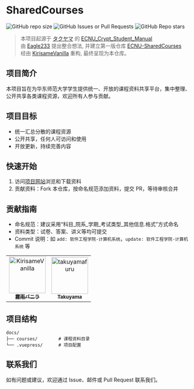 # SharedCourses

![GitHub repo size](https://img.shields.io/github/repo-size/BetterECNU/SharedCourses?style=for-the-badge)
![GitHub Issues or Pull Requests](https://img.shields.io/github/issues/BetterECNU/SharedCourses?style=for-the-badge&link=https%3A%2F%2Fgithub.com%2FBetterECNU%2FSharedCourses%2Fissues)
![GitHub Repo stars](https://img.shields.io/github/stars/BetterECNU/SharedCourses?style=for-the-badge)

> 本项目起源于 [タクヤマ](https://github.com/takuyamafuru) 的 [ECNU_Crypt_Student_Manual](https://github.com/BetterECNU/ECNU_Crypt_Student_Manual) <br>
> 由 [Eagle233](https://github.com/Eagle233Fake) 提出整合想法, 并建立第一版仓库 [ECNU-SharedCourses](https://github.com/BetterECNU/ECNU-SharedCourses) <br>
> 经由 [KirisameVanilla](https://github.com/KirisameVanilla) 重构, 最终呈现为本仓库。

## 项目简介

本项目旨在为华东师范大学学生提供统一、开放的课程资料共享平台，集中整理、公开共享各类课程资源，欢迎所有人参与贡献。

## 项目目标

- 统一汇总分散的课程资源
- 公开共享，任何人可访问和使用
- 开放更新，持续完善内容

## 快速开始

1. 访问[项目网站](https://courses.ecnu.vanillaaaa.org/)浏览和下载资料
2. 贡献资料：Fork 本仓库，按命名规范添加资料，提交 PR，等待审核合并

## 贡献指南

- 命名规范：建议采用“科目_院系_学期_考试类型_其他信息.格式”方式命名
- 资料类型：试卷、答案、讲义等均可提交
- Commit 说明：如 `add: 软件工程学院-计算机系统`，`update: 软件工程学院-计算机系统` 等

<!-- readme: contributors -start -->
<table>
	<tbody>
		<tr>
            <td align="center">
                <a href="https://github.com/KirisameVanilla">
                    <img src="https://avatars.githubusercontent.com/u/118162831?v=4" width="100;" alt="KirisameVanilla"/>
                    <br />
                    <sub><b>霧雨バニラ</b></sub>
                </a>
            </td>
            <td align="center">
                <a href="https://github.com/takuyamafuru">
                    <img src="https://avatars.githubusercontent.com/u/80616268?v=4" width="100;" alt="takuyamafuru"/>
                    <br />
                    <sub><b>Takuyama</b></sub>
                </a>
            </td>
		</tr>
	<tbody>
</table>
<!-- readme: contributors -end -->

## 项目结构

```
docs/
├── courses/        # 课程资料目录
└── .vuepress/      # 项目配置
```

## 联系我们

如有问题或建议，欢迎通过 Issue、邮件或 Pull Request 联系我们。

